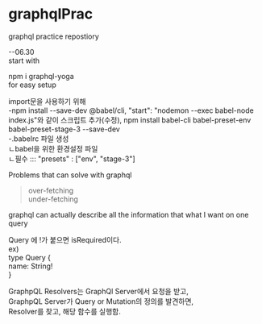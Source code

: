 # graphqlPrac
graphql practice repostiory

--06.30  
start with  

npm i graphql-yoga  
for easy setup  

import문을 사용하기 위해  
-npm install --save-dev @babel/cli, 
	"start": "nodemon --exec babel-node index.js"와 같이 스크립트 추가(수정),
	npm install babel-cli babel-preset-env babel-preset-stage-3 --save-dev  
-.babelrc 파일 생성  
 ㄴbabel을 위한 환경설정 파일  
 ㄴ필수 ::: "presets" : ["env", "stage-3"]  


Problems that can solve with graphql  
>over-fetching  
>under-fetching  

graphql can actually describe all the information that what I want on one query  

Query 에 !가 붙으면 isRequired이다.  
ex)  
type Query {  
	name: String!  
}  

GraphpQL Resolvers는 GraphQl Server에서 요청을 받고,  
GraphpQL Server가 Query or Mutation의 정의를 발견하면,  
Resolver를 찾고, 해당 함수를 실행함.  